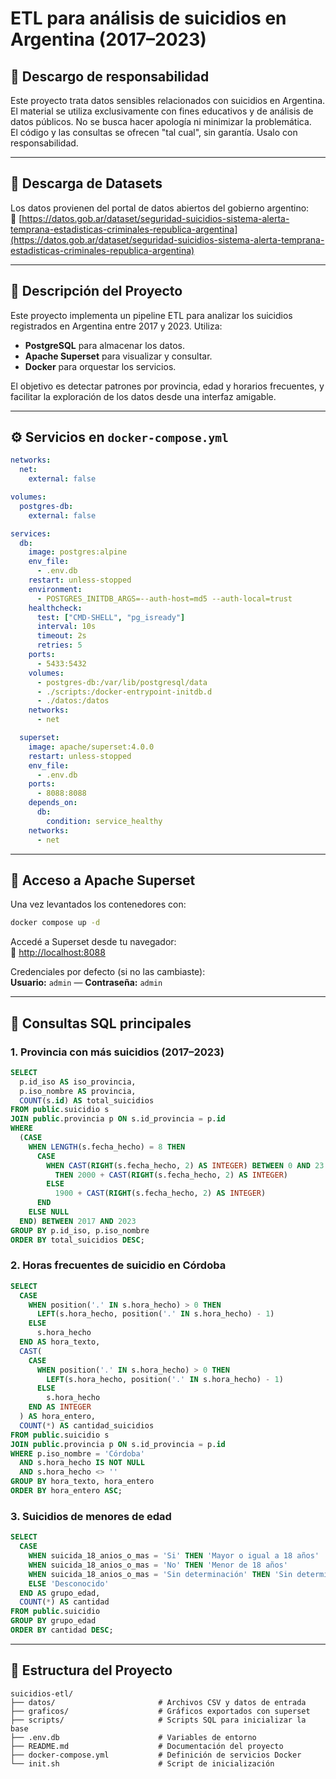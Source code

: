# ETL para análisis de suicidios en Argentina (2017–2023)

## 🧾 Descargo de responsabilidad

Este proyecto trata datos sensibles relacionados con suicidios en Argentina. El material se utiliza exclusivamente con fines educativos y de análisis de datos públicos. No se busca hacer apología ni minimizar la problemática.  
El código y las consultas se ofrecen "tal cual", sin garantía. Usalo con responsabilidad.

---

## 📂 Descarga de Datasets

Los datos provienen del portal de datos abiertos del gobierno argentino:  
🔗 [https://datos.gob.ar/dataset/seguridad-suicidios-sistema-alerta-temprana-estadisticas-criminales-republica-argentina](https://datos.gob.ar/dataset/seguridad-suicidios-sistema-alerta-temprana-estadisticas-criminales-republica-argentina)

---

## 📌 Descripción del Proyecto

Este proyecto implementa un pipeline ETL para analizar los suicidios registrados en Argentina entre 2017 y 2023. Utiliza:

- **PostgreSQL** para almacenar los datos.
- **Apache Superset** para visualizar y consultar.
- **Docker** para orquestar los servicios.

El objetivo es detectar patrones por provincia, edad y horarios frecuentes, y facilitar la exploración de los datos desde una interfaz amigable.

---

## ⚙️ Servicios en `docker-compose.yml`

```yaml
networks:
  net:
    external: false

volumes:
  postgres-db:
    external: false

services:
  db:
    image: postgres:alpine
    env_file:
      - .env.db
    restart: unless-stopped
    environment:
      - POSTGRES_INITDB_ARGS=--auth-host=md5 --auth-local=trust
    healthcheck:
      test: ["CMD-SHELL", "pg_isready"]
      interval: 10s
      timeout: 2s
      retries: 5
    ports:
      - 5433:5432
    volumes:
      - postgres-db:/var/lib/postgresql/data
      - ./scripts:/docker-entrypoint-initdb.d
      - ./datos:/datos
    networks:
      - net

  superset:
    image: apache/superset:4.0.0
    restart: unless-stopped
    env_file:
      - .env.db
    ports:
      - 8088:8088
    depends_on:
      db:
        condition: service_healthy
    networks:
      - net
```

---

## 🧭 Acceso a Apache Superset

Una vez levantados los contenedores con:

```bash
docker compose up -d
```

Accedé a Superset desde tu navegador:  
🔗 [http://localhost:8088](http://localhost:8088)

Credenciales por defecto (si no las cambiaste):  
**Usuario:** `admin` — **Contraseña:** `admin`

---

## 🧠 Consultas SQL principales

### 1. Provincia con más suicidios (2017–2023)

```sql
SELECT
  p.id_iso AS iso_provincia,
  p.iso_nombre AS provincia,
  COUNT(s.id) AS total_suicidios
FROM public.suicidio s
JOIN public.provincia p ON s.id_provincia = p.id
WHERE
  (CASE
    WHEN LENGTH(s.fecha_hecho) = 8 THEN
      CASE
        WHEN CAST(RIGHT(s.fecha_hecho, 2) AS INTEGER) BETWEEN 0 AND 23
          THEN 2000 + CAST(RIGHT(s.fecha_hecho, 2) AS INTEGER)
        ELSE
          1900 + CAST(RIGHT(s.fecha_hecho, 2) AS INTEGER)
      END
    ELSE NULL
  END) BETWEEN 2017 AND 2023
GROUP BY p.id_iso, p.iso_nombre
ORDER BY total_suicidios DESC;
```

### 2. Horas frecuentes de suicidio en Córdoba

```sql
SELECT
  CASE
    WHEN position('.' IN s.hora_hecho) > 0 THEN
      LEFT(s.hora_hecho, position('.' IN s.hora_hecho) - 1)
    ELSE
      s.hora_hecho
  END AS hora_texto,
  CAST(
    CASE
      WHEN position('.' IN s.hora_hecho) > 0 THEN
        LEFT(s.hora_hecho, position('.' IN s.hora_hecho) - 1)
      ELSE
        s.hora_hecho
    END AS INTEGER
  ) AS hora_entero,
  COUNT(*) AS cantidad_suicidios
FROM public.suicidio s
JOIN public.provincia p ON s.id_provincia = p.id
WHERE p.iso_nombre = 'Córdoba'
  AND s.hora_hecho IS NOT NULL
  AND s.hora_hecho <> ''
GROUP BY hora_texto, hora_entero
ORDER BY hora_entero ASC;
```

### 3. Suicidios de menores de edad

```sql
SELECT
  CASE
    WHEN suicida_18_anios_o_mas = 'Si' THEN 'Mayor o igual a 18 años'
    WHEN suicida_18_anios_o_mas = 'No' THEN 'Menor de 18 años'
    WHEN suicida_18_anios_o_mas = 'Sin determinación' THEN 'Sin determinación'
    ELSE 'Desconocido'
  END AS grupo_edad,
  COUNT(*) AS cantidad
FROM public.suicidio
GROUP BY grupo_edad
ORDER BY cantidad DESC;
```

---

## 📁 Estructura del Proyecto

```
suicidios-etl/
├── datos/                       # Archivos CSV y datos de entrada
├── graficos/                    # Gráficos exportados con superset
├── scripts/                     # Scripts SQL para inicializar la base
├── .env.db                      # Variables de entorno
├── README.md                    # Documentación del proyecto
├── docker-compose.yml           # Definición de servicios Docker
└── init.sh                      # Script de inicialización

```
